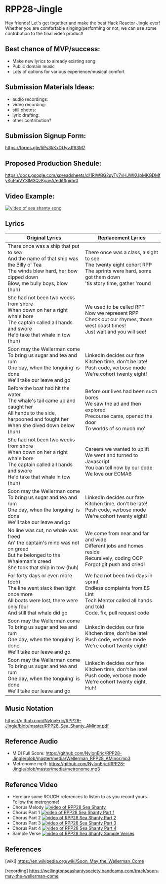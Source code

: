 # RPP28-Jingle
Hey friends! Let's get together and make the best Hack Reactor Jingle ever! Whether you are comfortable singing/performing or not, we can use some contribution to the final video product!
## Best chance of MVP/success:
* Make new lyrics to already existing song
* Public domain music
* Lots of options for various experience/musical comfort
## Submission Materials Ideas:
* audio recordings:
* video recording:
* still photos:
* lyric drafting:
* other contribution?
## Submission Signup Form:
https://forms.gle/5Ps3kKxDUyvJf93M7

## Proposed Production Shedule:
https://docs.google.com/spreadsheets/d/1RIWBG2syTy7vHJWKUpMKGDMfyKuRaiVY3lM3QzKgaeA/edit#gid=0
## Video Example:
[![video of sea shanty song](http://img.youtube.com/vi/UgsurPg9Ckw/0.jpg)](http://www.youtube.com/watch?v=UgsurPg9Ckw "Sea Shanty")

## Lyrics
|Original Lyrics | Replacement Lyrics|
|--------------------------- | ---------------------------|
|There once was a ship that put to sea<br>And the name of that ship was the Billy o' Tea<br>The winds blew hard, her bow dipped down<br>Blow, me bully boys, blow (huh)|There once was a class, a sight to see<br>The twenty eight cohort RPP<br>The sprints were hard, some got them down<br>'tis story time, gather 'round|
|She had not been two weeks from shore<br>When down on her a right whale bore<br>The captain called all hands and swore<br>He'd take that whale in tow (huh)|We used to be called RPT<br>Now we represent RPP<br>Check out our rhymes, those west coast times!<br>Just wait and you will see!|
|Soon may the Wellerman come<br>To bring us sugar and tea and rum<br>One day, when the tonguing' is done<br>We'll take our leave and go|LinkedIn decides our fate<br>Kitchen time, don't be late!<br>Push code, verbose mode<br>We're cohort twenty eight!|
|Before the boat had hit the water<br>The whale's tail came up and caught her<br>All hands to the side, harpooned and fought her<br>When she dived down below (huh)|Before our lives had been such bores<br>We saw the ad and then explored<br>Precourse came, opened the door<br>To worlds of so much mo'<br>|
|She had not been two weeks from shore<br>When down on her a right whale bore<br>The captain called all hands and swore<br>He'd take that whale in tow (huh)|Careers we wanted to uplift<br>We went and turned to Javascript<br>You can tell now by our code<br>We love our ECMA6|
|Soon may the Wellerman come<br>To bring us sugar and tea and rum<br>One day, when the tonguing' is done<br>We'll take our leave and go|LinkedIn decides our fate<br>Kitchen time, don't be late!<br>Push code, verbose mode<br>We're cohort twenty eight!|
|No line was cut, no whale was freed<br>An' the captain's mind was not on greed<br>But he belonged to the Whaleman's creed<br>She took that ship in tow (huh)|We come from near and far and wide<br>Different jobs and homes reside<br>Recursively, coding OOP<br>Forgot git push and cried!|
|For forty days or even more (ooh)<br>The line went slack then tight once more<br>All boats were lost, there were only four<br>And still that whale did go|We had not been two days in sprint<br>Endless complaints from ES Lint<br>Tech Mentor called all hands and told<br>Code, fix, pull request code|
|Soon may the Wellerman come<br>To bring us sugar and tea and rum<br>One day, when the tonguing' is done<br>We'll take our leave and go|LinkedIn decides our fate<br>Kitchen time, don't be late!<br>Push code, verbose mode<br>We're cohort twenty eight!|
|Soon may the Wellerman come<br>To bring us sugar and tea and rum<br>One day, when the tonguing' is done<br>We'll take our leave and go|LinkedIn decides our fate<br>Kitchen time, don't be late!<br>Push code, verbose mode<br>We're cohort twenty eight, Huh!|

## Music Notation
https://github.com/NylonEric/RPP28-Jingle/blob/master/RPP28_Sea_Shanty_AMinor.pdf

## Reference Audio
* MIDI Full Score:
https://github.com/NylonEric/RPP28-Jingle/blob/master/media/Wellerman_RPP28_AMinor.mp3
* Metronome.mp3:
https://github.com/NylonEric/RPP28-Jingle/blob/master/media/metronome.mp3

## Reference Video
* Here are some ROUGH references to listen to as you record yours. Follow the metronome!
* Chorus Melody 
[![video of RPP28 Sea Shanty](http://img.youtube.com/vi/CWRqAf6zrCw/0.jpg)](http://www.youtube.com/watch?v=CWRqAf6zrCw "RPP28 Shanty")
* Chorus Part 1
[![video of RPP28 Sea Shanty Part 1](http://img.youtube.com/vi/x0NqzwrH8Uw/0.jpg)](http://www.youtube.com/watch?v=x0NqzwrH8Uw "RPP28 Shanty Part 1")
* Chorus Part 2
[![video of RPP28 Sea Shanty Part 2](http://img.youtube.com/vi/FjVNtejYJIQ/0.jpg)](http://www.youtube.com/watch?v=FjVNtejYJIQ "RPP28 Shanty Part 2")
* Chorus Part 3
[![video of RPP28 Sea Shanty Part 3](http://img.youtube.com/vi/QedBA2Qbwwg/0.jpg)](http://www.youtube.com/watch?v=QedBA2Qbwwg "RPP28 Shanty Part 3")
* Chorus Part 4
[![video of RPP28 Sea Shanty Part 4](http://img.youtube.com/vi/fLqKmglMIAU/0.jpg)](http://www.youtube.com/watch?v=fLqKmglMIAU "RPP28 Shanty Part 4")
* Sample Verse
[![video of RPP28 Sea Shanty Sample Verses](http://img.youtube.com/vi/ezqdINbnDso/0.jpg)](http://www.youtube.com/watch?v=ezqdINbnDso "RPP28 Shanty Sample Verses")
## References
[wiki] https://en.wikipedia.org/wiki/Soon_May_the_Wellerman_Come

[recording] https://wellingtonseashantysociety.bandcamp.com/track/soon-may-the-wellerman-come
